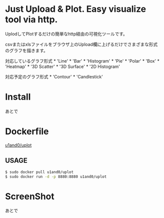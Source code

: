 # Just Upload & Plot. Easy visualize tool via http.
UplodしてPlotするだけの簡単なhttp経由の可視化ツールです。

csvまたはxlsファイルをブラウザ上のUpload欄に上げるだけでさまざまな形式のグラフを描きます。

対応しているグラフ形式
    * 'Line'
    * 'Bar'
    * 'Histogram'
    * 'Pie'
    * 'Polar'
    * 'Box'
    * 'Heatmap'
    * '3D Scatter'
    * '3D Surface'
    * '2D Histogram'

対応予定のグラフ形式
    * 'Contour'
    * 'Candlestick'

# Install
あとで

# Dockerfile
[u1and0/uplot](https://hub.docker.com/r/u1and0/uplot)

## USAGE
```sh
$ sudo docker pull u1and0/uplot
$ sudo docker run -d -p 8880:8880 u1and0/uplot
```

# ScreenShot
あとで

